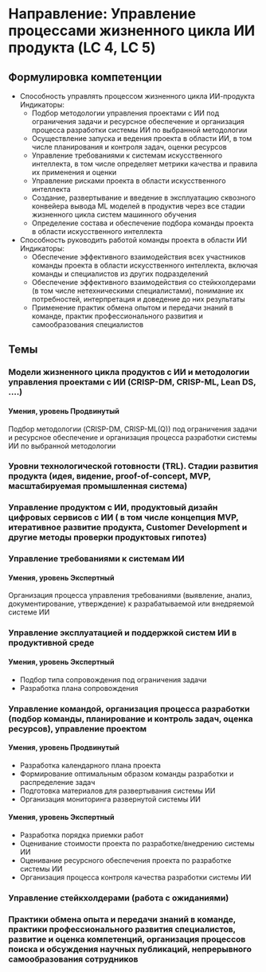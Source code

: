 # Направление: Управление процессами жизненного цикла ИИ продукта (LC 4, LC 5)
## Формулировка компетенции
* Способность управлять процессом жизненного цикла ИИ-продукта <br>
Индикаторы: <br>
  * Подбор методологии управления проектами с ИИ под ограничения задачи и ресурсное обеспечение и организация процесса разработки системы ИИ по выбранной методологии
  * Осуществление запуска и ведения проекта в области ИИ, в том числе планирования и контроля задач, оценки ресурсов
  * Управление требованиями к системам искусственного интеллекта, в том числе определяет метрики качества и правила их применения и оценки
  * Управление рисками проекта в области искусственного интеллекта
  * Cоздание, развертывание и введение в эксплуатацию сквозного конвейера вывода ML моделей в продуктив через все стадии жизненного цикла систем машинного обучения
  * Определение состава и обеспечение подбора команды проекта в области искусственного интеллекта
* Способность руководить работой команды проекта в области ИИ <br>
Индикаторы: <br>
  * Обеспечение эффективного взаимодействия всех участников команды проекта в области искусственного интеллекта, включая команды и специалистов из других подразделений
  * Обеспечение эффективного взаимодействия со стейкхолдерами (в том числе нетехническими специалистами), понимание их потребностей, интерпретация и доведение до них результаты
  * Применение практик обмена опытом и передачи знаний в команде, практик профессионального развития и самообразования специалистов
## Темы
### Модели жизненного цикла продуктов с ИИ и методологии управления проектами с ИИ (CRISP-DM, CRISP-ML, Lean DS, ....)
#### Умения, уровень Продвинутый
Подбор методологии (CRISP-DM, CRISP-ML(Q)) под ограничения задачи и ресурсное обеспечение и организация процесса разработки системы ИИ по выбранной методологии
### Уровни технологической готовности (TRL). Стадии развития продукта (идея, видение, proof-of-concept, MVP, масштабируемая промышленная система) 
### Управление продуктом с ИИ, продуктовый дизайн цифровых сервисов с ИИ ( в том числе концепция MVP, итеративное развитие продукта, Customer Development и другие методы проверки продуктовых гипотез)
### Управление требованиями к системам ИИ
#### Умения, уровень Экспертный
Организация процесса управления требованиями (выявление, анализ, документирование, утверждение) к разрабатываемой или внедряемой системе ИИ
### Управление эксплуатацией и поддержкой систем ИИ в продуктивной среде
#### Умения, уровень Экспертный
* Подбор типа сопровождения под ограничения задачи
* Разработка плана сопровождения
### Управление командой, организация процесса разработки (подбор команды, планирование и контроль задач, оценка ресурсов), управление проектом
#### Умения, уровень Продвинутый
* Разработка календарного плана проекта
* Формирование оптимальным образом команды разработки и распределение задач
* Подготовка материалов для развертывания системы ИИ
* Организация мониторинга развернутой системы ИИ
#### Умения, уровень Экспертный
* Разработка порядка приемки работ
* Оценивание стоимости проекта по разработке/внедрению системы ИИ
* Оценивание ресурсного обеспечения проекта по разработке системы ИИ
* Организация процесса контроля качества разработки системы ИИ
### Управление стейкхолдерами (работа с ожиданиями)
### Практики обмена опыта и передачи знаний в команде, практики профессионального развития специалистов, развитие и оценка компетенций, организация процессов поиска и обсуждения научных публикаций, непрерывного самообразования сотрудников
